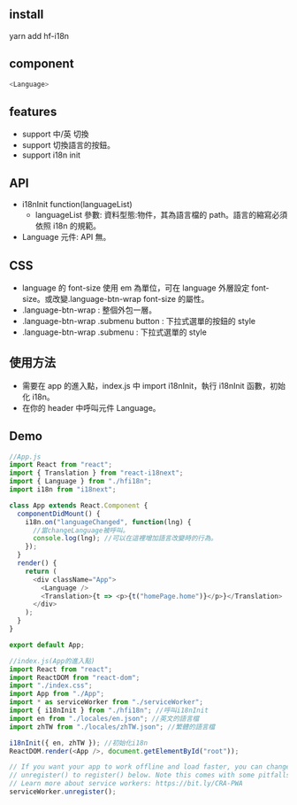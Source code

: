 ## install

yarn add hf-i18n

## component

```javascript
<Language>
```

## features

- support 中/英 切換
- support 切換語言的按鈕。
- support i18n init

## API

- i18nInit function(languageList)
  - languageList 參數: 資料型態:物件，其為語言檔的 path。語言的縮寫必須依照 i18n 的規範。
- Language 元件: API 無。

## CSS

- language 的 font-size 使用 em 為單位，可在 language 外層設定 font-size。或改變.language-btn-wrap font-size 的屬性。
- .language-btn-wrap : 整個外包一層。
- .language-btn-wrap .submenu button : 下拉式選單的按鈕的 style
- .language-btn-wrap .submenu : 下拉式選單的 style

## 使用方法

- 需要在 app 的進入點，index.js 中 import i18nInit，執行 i18nInit 函數，初始化 i18n。
- 在你的 header 中呼叫元件 Language。

## Demo

```javascript
//App.js
import React from "react";
import { Translation } from "react-i18next";
import { Language } from "./hfi18n";
import i18n from "i18next";

class App extends React.Component {
  componentDidMount() {
    i18n.on("languageChanged", function(lng) {
      //當changeLanguage被呼叫。
      console.log(lng); //可以在這裡增加語言改變時的行為。
    });
  }
  render() {
    return (
      <div className="App">
        <Language />
        <Translation>{t => <p>{t("homePage.home")}</p>}</Translation>
      </div>
    );
  }
}

export default App;

//index.js(App的進入點)
import React from "react";
import ReactDOM from "react-dom";
import "./index.css";
import App from "./App";
import * as serviceWorker from "./serviceWorker";
import { i18nInit } from "./hfi18n"; //呼叫i18nInit
import en from "./locales/en.json"; //英文的語言檔
import zhTW from "./locales/zhTW.json"; //繁體的語言檔

i18nInit({ en, zhTW }); //初始化i18n
ReactDOM.render(<App />, document.getElementById("root"));

// If you want your app to work offline and load faster, you can change
// unregister() to register() below. Note this comes with some pitfalls.
// Learn more about service workers: https://bit.ly/CRA-PWA
serviceWorker.unregister();
```
